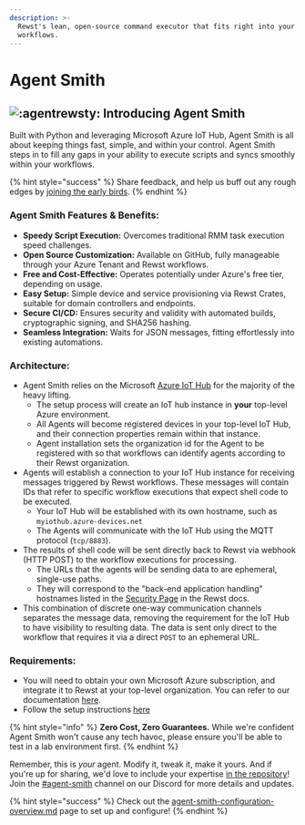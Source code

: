 ```yaml
---
description: >-
  Rewst's lean, open-source command executor that fits right into your Rewst
  workflows.
---
```


# Agent Smith

## ![:agentrewsty:](https://cdn.discordapp.com/emojis/1184572742255779850.webp?size=40\&quality=lossless) Introducing Agent Smith

Built with Python and leveraging Microsoft Azure IoT Hub, Agent Smith is all about keeping things fast, simple, and within your control. Agent Smith steps in to fill any gaps in your ability to execute scripts and syncs smoothly within your workflows.&#x20;

{% hint style="success" %}
Share feedback, and help us buff out any rough edges by [joining the early birds](https://app.rewst.io/form/018c63b6-e449-7bc7-8080-bd646bdc33eb).
{% endhint %}

### Agent Smith Features & Benefits:

* **Speedy Script Execution:** Overcomes traditional RMM task execution speed challenges.
* **Open Source Customization:** Available on GitHub, fully manageable through your Azure Tenant and Rewst workflows.
* **Free and Cost-Effective:** Operates potentially under Azure's free tier, depending on usage.
* **Easy Setup:** Simple device and service provisioning via Rewst Crates, suitable for domain controllers and endpoints.
* **Secure CI/CD:** Ensures security and validity with automated builds, cryptographic signing, and SHA256 hashing.
* **Seamless Integration:** Waits for JSON messages, fitting effortlessly into existing automations.

### Architecture:
* Agent Smith relies on the Microsoft [Azure IoT Hub](https://learn.microsoft.com/en-us/azure/iot-hub/iot-concepts-and-iot-hub) for the majority of the heavy lifting.
  * The setup process will create an IoT hub instance in **your** top-level Azure environment.
  * All Agents will become registered devices in your top-level IoT Hub, and their connection properties remain within that instance.
  * Agent installation sets the organization id for the Agent to be registered with so that workflows can identify agents according to their Rewst organization.
* Agents will establish a connection to your IoT Hub instance for receiving messages triggered by Rewst workflows. These messages will contain IDs that refer to specific workflow executions that expect shell code to be executed.
  * Your IoT Hub will be established with its own hostname, such as `myiothub.azure-devices.net`
  * The Agents will communicate with the IoT Hub using the MQTT protocol (`tcp/8883`).
* The results of shell code will be sent directly back to Rewst via webhook (HTTP POST) to the workflow executions for processing.
  * The URLs that the agents will be sending data to are ephemeral, single-use paths.
  * They will correspond to the "back-end application handling" hostnames listed in the [Security Page](/security/security-policy) in the Rewst docs.
* This combination of discrete one-way communication channels separates the message data, removing the requirement for the IoT Hub to have visibility to resulting data. The data is sent only direct to the workflow that requires it via a direct `POST` to an ephemeral URL.
 
### Requirements:
* You will need to obtain your own Microsoft Azure subscription, and integrate it to Rewst at your top-level organization. You can refer to our documentation [here](https://docs.rewst.help/documentation/integrations/cloud/microsoft-cloud-integration-bundle).
* Follow the setup instructions [here](https://docs.rewst.help/community-corner/agent-smith/agent-smith-configuration-overview)

{% hint style="info" %}
**Zero Cost, Zero Guarantees.** While we're confident Agent Smith won't cause any tech havoc, please ensure you'll be able to test in a lab environment first.
{% endhint %}

Remember, this is _your_ agent. Modify it, tweak it, make it yours. And if you're up for sharing, we'd love to include your expertise [in the repository](https://github.com/RewstApp/rewst\_remote\_agent)! Join the ⁠[#agent-smith](https://discord.com/channels/936789089703845988/1182467018084073524) channel on our Discord for more details and updates.

{% hint style="success" %}
Check out the [agent-smith-configuration-overview.md](agent-smith-configuration-overview.md "mention") page to set up and configure!
{% endhint %}

